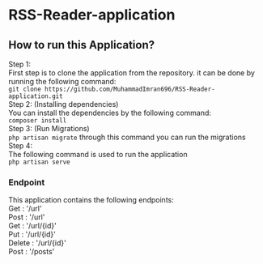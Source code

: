 # RSS-Reader-application
## How to run this Application?
Step 1: <br/>
First step is to clone the application from the repository. it can be done by running the following command: <br/>
`git clone https://github.com/MuhammadImran696/RSS-Reader-application.git`
<br/>
Step 2: (Installing dependencies) <br/>
You can install the dependencies by the following command: <br/>
`composer install`
<br/>
Step 3: (Run Migrations) <br/>
`php artisan migrate` through this command you can run the migrations 
<br/>
Step 4: <br/>
The following command is used to run the application <br/>
`php artisan serve`

### Endpoint

This application contains the following endpoints: <br/>
Get : '/url' <br/>
Post : '/url' <br/>
Get : '/url/{id}' <br/>
Put : '/url/{id}' <br/>
Delete : '/url/{id}' <br/>
Post : '/posts' <br/>
